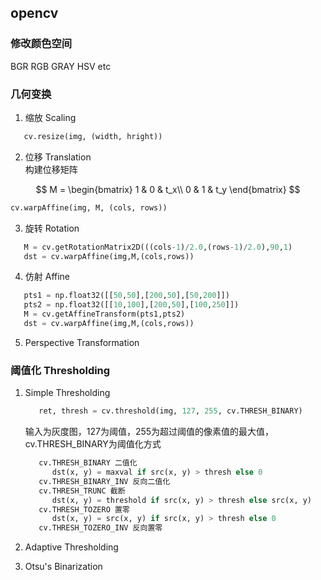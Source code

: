 ## opencv

### 修改颜色空间

BGR RGB GRAY HSV etc

### 几何变换

1. 缩放 Scaling  

``` python
   cv.resize(img, (width, hright))
```

2. 位移 Translation  
构建位移矩阵

$$
M = \begin{bmatrix}
1  & 0 & t_x\\
0  & 1 & t_y
\end{bmatrix}
$$

``` python
cv.warpAffine(img, M, (cols, rows))
```

3. 旋转 Rotation

``` python
   M = cv.getRotationMatrix2D(((cols-1)/2.0,(rows-1)/2.0),90,1)
   dst = cv.warpAffine(img,M,(cols,rows))
```

4. 仿射 Affine

``` python
   pts1 = np.float32([[50,50],[200,50],[50,200]])
   pts2 = np.float32([[10,100],[200,50],[100,250]])
   M = cv.getAffineTransform(pts1,pts2)
   dst = cv.warpAffine(img,M,(cols,rows))
```

5. Perspective Transformation

### 阈值化 Thresholding

1. Simple Thresholding

   ``` python
      ret, thresh = cv.threshold(img, 127, 255, cv.THRESH_BINARY)
   ```

   输入为灰度图，127为阈值，255为超过阈值的像素值的最大值，cv.THRESH_BINARY为阈值化方式

   ``` python
      cv.THRESH_BINARY 二值化 
         dst(x, y) = maxval if src(x, y) > thresh else 0
      cv.THRESH_BINARY_INV 反向二值化
      cv.THRESH_TRUNC 截断
         dst(x, y) = threshold if src(x, y) > thresh else src(x, y)
      cv.THRESH_TOZERO 置零
         dst(x, y) = src(x, y) if src(x, y) > thresh else 0
      cv.THRESH_TOZERO_INV 反向置零
   ```

2. Adaptive Thresholding
3. Otsu's Binarization